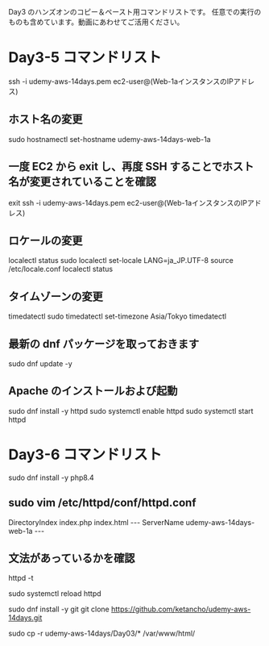 Day3 のハンズオンのコピー＆ペースト用コマンドリストです。
任意での実行のものも含めています。動画にあわせてご活用ください。

# Day3-5 コマンドリスト
ssh -i udemy-aws-14days.pem ec2-user@(Web-1aインスタンスのIPアドレス)

## ホスト名の変更
sudo hostnamectl set-hostname udemy-aws-14days-web-1a

## 一度 EC2 から exit し、再度 SSH することでホスト名が変更されていることを確認
exit
ssh -i udemy-aws-14days.pem ec2-user@(Web-1aインスタンスのIPアドレス)

## ロケールの変更
localectl status
sudo localectl set-locale LANG=ja_JP.UTF-8
source /etc/locale.conf
localectl status

## タイムゾーンの変更
timedatectl
sudo timedatectl set-timezone Asia/Tokyo
timedatectl

## 最新の dnf パッケージを取っておきます
sudo dnf update -y

## Apache のインストールおよび起動
sudo dnf install -y httpd
sudo systemctl enable httpd
sudo systemctl start httpd

# Day3-6 コマンドリスト
sudo dnf install -y php8.4

sudo vim /etc/httpd/conf/httpd.conf
---
<IfModule dir_module>
    DirectoryIndex index.php index.html
</IfModule>
---
ServerName udemy-aws-14days-web-1a
---

## 文法があっているかを確認
httpd -t

sudo systemctl reload httpd

sudo dnf install -y git
git clone https://github.com/ketancho/udemy-aws-14days.git

sudo cp -r udemy-aws-14days/Day03/* /var/www/html/